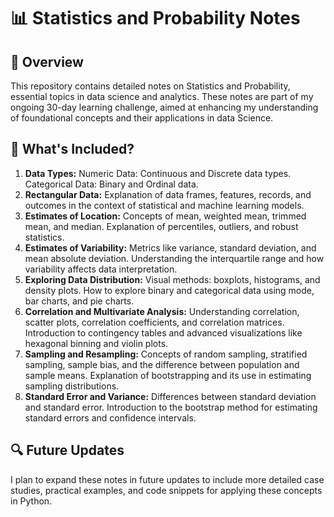 # 📊 Statistics and Probability Notes
## 🚀 Overview
This repository contains detailed notes on Statistics and Probability, essential topics in data science and analytics. These notes are part of my ongoing 30-day learning challenge, aimed at enhancing my understanding of foundational concepts and their applications in data Science.
## 📄 What's Included?
1. **Data Types:**
Numeric Data: Continuous and Discrete data types.
Categorical Data: Binary and Ordinal data.
2. **Rectangular Data:**
Explanation of data frames, features, records, and outcomes in the context of statistical and machine learning models.
3. **Estimates of Location:**
Concepts of mean, weighted mean, trimmed mean, and median.
Explanation of percentiles, outliers, and robust statistics.
4. **Estimates of Variability:**
Metrics like variance, standard deviation, and mean absolute deviation.
Understanding the interquartile range and how variability affects data interpretation.
5. **Exploring Data Distribution:**
Visual methods: boxplots, histograms, and density plots.
How to explore binary and categorical data using mode, bar charts, and pie charts.
6. **Correlation and Multivariate Analysis:**
Understanding correlation, scatter plots, correlation coefficients, and correlation matrices.
Introduction to contingency tables and advanced visualizations like hexagonal binning and violin plots.
7. **Sampling and Resampling:**
Concepts of random sampling, stratified sampling, sample bias, and the difference between population and sample means.
Explanation of bootstrapping and its use in estimating sampling distributions.
8. **Standard Error and Variance:**
Differences between standard deviation and standard error.
Introduction to the bootstrap method for estimating standard errors and confidence intervals.

## 🔍 Future Updates
I plan to expand these notes in future updates to include more detailed case studies, practical examples, and code snippets for applying these concepts in Python.
